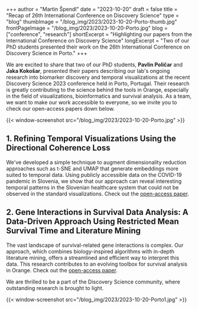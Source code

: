+++
author = "Martin Špendl"
date = "2023-10-20"
draft = false
title = "Recap of 26th International Conference on Discovery Science"
type = "blog"
thumbImage = "/blog_img/2023/2023-10-20-Porto-thumb.jpg"
frontPageImage = "/blog_img/2023/2023-10-20-Porto.jpg"
blog = ["conference", "research"]
shortExcerpt = "Highlighting our papers from the International Conference on Discovery Science"
longExcerpt = "Two of our PhD students presented their work on the 26th International Conference on Discovery Science in Porto."
+++

We are excited to share that two of our PhD students, **Pavlin Poličar** and **Jaka Kokošar**, presented their papers describing our lab's ongoing research into biomarker discovery and temporal visualizations at the recent Discovery Science 2023 conference held in Porto, Portugal. Their research is greatly contributing to the science behind the tools in Orange, especially in the field of visualizations, bioinformatics and survival analysis. As a team, we want to make our work accessible to everyone, so we invite you to check our open-access papers down below.

{{< window-screenshot src="/blog_img/2023/2023-10-20-Porto.jpg" >}}

## 1. Refining Temporal Visualizations Using the Directional Coherence Loss

We've developed a simple technique to augment dimensionality reduction approaches such as t-SNE and UMAP that generate embeddings more suited to temporal data. Using publicly accessible data on the COVID-19 pandemic in Slovenia, we show that our approach can reveal interesting temporal patterns in the Slovenian healthcare system that could not be observed in the standard visualizations.
Check out the [open-access paper](https://link.springer.com/chapter/10.1007/978-3-031-45275-8_14).

## 2. Gene Interactions in Survival Data Analysis: A Data-Driven Approach Using Restricted Mean Survival Time and Literature Mining

The vast landscape of survival-related gene interactions is complex. Our approach, which combines biology-inspired algorithms with in-depth literature mining, offers a streamlined and efficient way to interpret this data. This research contributes to an evolving toolbox for survival analysis in Orange.
Check out the [open-access paper](https://link.springer.com/chapter/10.1007/978-3-031-45275-8_20).

We are thrilled to be a part of the Discovery Science community, where outstanding research is brought to light.

{{< window-screenshot src="/blog_img/2023/2023-10-20-Porto1.jpg" >}}